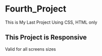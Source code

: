 # Fourth_Project
This is My Last Project Using CSS, HTML only

## This Project is Responsive
Valid for all screens sizes
